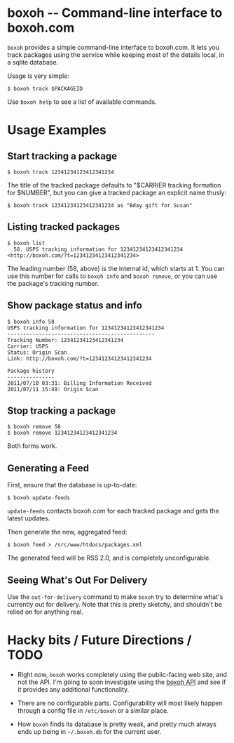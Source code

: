 boxoh -- Command-line interface to boxoh.com
============================================

`boxoh` provides a simple command-line interface to boxoh.com.  It lets you
track packages using the service while keeping most of the details local, in a
sqlite database.

Usage is very simple:

    $ boxoh track $PACKAGEID

Use `boxoh help` to see a list of available commands.

Usage Examples
==============

Start tracking a package
------------------------

    $ boxoh track 12341234123412341234

The title of the tracked package defaults to "$CARRIER tracking formation for $NUMBER", but you can give a tracked package an explicit name thusly:

    $ boxoh track 12341234123412341234 as "Bday gift for Susan"

Listing tracked packages
------------------------

    $ boxoh list
      58. USPS tracking information for 12341234123412341234 <http://boxoh.com/?t=12341234123412341234>

The leading number (58, above) is the internal id, which starts at 1.  You can use this number for calls to `boxoh info` and `boxoh remove`, or you can use the package's tracking number.

Show package status and info
----------------------------

    $ boxoh info 58
    USPS tracking information for 12341234123412341234
    -----------------------------------------------
    Tracking Number: 12341234123412341234
    Carrier: USPS
    Status: Origin Scan
    Link: http://boxoh.com/?t=12341234123412341234

    Package history
    ---------------
    2011/07/10 03:31: Billing Information Received
    2011/07/11 15:49: Origin Scan

Stop tracking a package
-----------------------

    $ boxoh remove 58
    $ boxoh remove 12341234123412341234

Both forms work.

Generating a Feed
-----------------

First, ensure that the database is up-to-date:

    $ boxoh update-feeds

`update-feeds` contacts boxoh.com for each tracked package and gets the latest updates.

Then generate the new, aggregated feed:

    $ boxoh feed > /src/www/htdocs/packages.xml

The generated feed will be RSS 2.0, and is completely unconfigurable.

Seeing What's Out For Delivery
------------------------------

Use the `out-for-delivery` command to make `boxoh` try to determine
what's currently out for delivery. Note that this is pretty sketchy,
and shouldn't be relied on for anything real.

Hacky bits / Future Directions / TODO
=====================================

  * Right now, `boxoh` works completely using the public-facing web site, and
    not the API.  I'm going to soon investigate using the [boxoh API](http://boxoh.com/api/docs/) and
    see if it provides any additional functionality.

  * There are no configurable parts.  Configurability will most likely happen
    through a config file in `/etc/boxoh` or a similar place.

  * How `boxoh` finds its database is pretty weak, and pretty much always ends
    up being in `~/.boxoh.db` for the current user.
